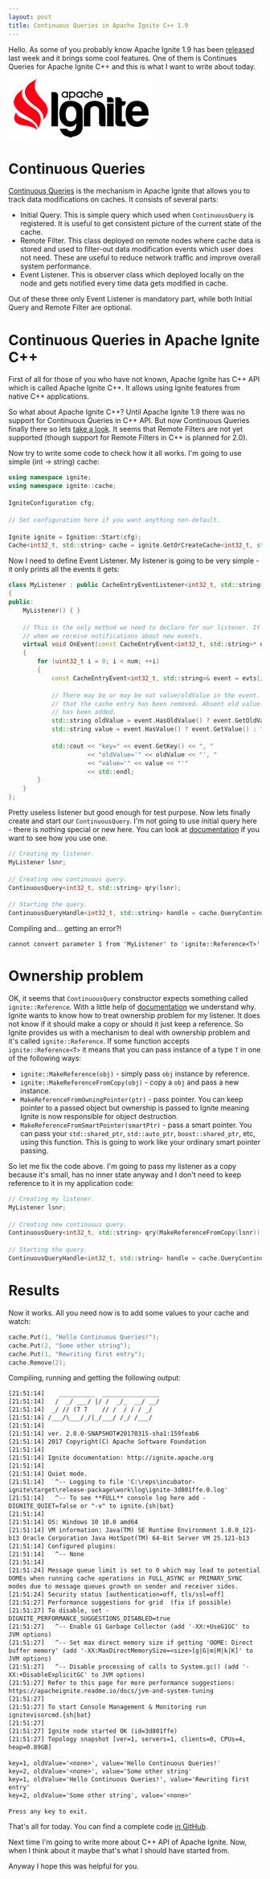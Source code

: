```yaml
---
layout: post
title: Continuous Queries in Apache Ignite C++ 1.9
---
```


Hello. As some of you probably know Apache Ignite 1.9 has been [released](https://blogs.apache.org/ignite/entry/apache-ignite-1-9-released) last week and it brings some cool features. One of them is Continues Queries for Apache Ignite C++ and this is what I want to write about today.

![ignite logo](../images/ignite_logo.png)

# Continuous Queries

[Continuous Queries](https://apacheignite.readme.io/docs/continuous-queries) is the mechanism in Apache Ignite that allows you to track data modifications on caches. It consists of several parts:
 - Initial Query. This is simple query which used when `ContinuousQuery` is registered. It is useful to get consistent picture of the current state of the cache.
 - Remote Filter. This class deployed on remote nodes where cache data is stored and used to filter-out data modification events which user does not need. These are useful to reduce network traffic and improve overall system performance.
 - Event Listener. This is observer class which deployed locally on the node and gets notified every time data gets modified in cache.

Out of these three only Event Listener is mandatory part, while both Initial Query and Remote Filter are optional.

# Continuous Queries in Apache Ignite C++

First of all for those of you who have not known, Apache Ignite has C++ API which is called Apache Ignite C++. It allows using Ignite features from native C++ applications.

So what about Apache Ignite C++? Until Apache Ignite 1.9 there was no support for Continuous Queries in C++ API. But now Continuous Queries finally there so lets [take a look](https://apacheignite-cpp.readme.io/docs/continuous-queries). It seems that Remote Filters are not yet supported (though support for Remote Filters in C++ is planned for 2.0).

Now try to write some code to check how it all works. I'm going to use simple (int -> string) cache:

```cpp
using namespace ignite;
using namespace ignite::cache;

IgniteConfiguration cfg;

// Set configuration here if you want anything non-default.

Ignite ignite = Ignition::Start(cfg);
Cache<int32_t, std::string> cache = ignite.GetOrCreateCache<int32_t, std::string>("mycache");
```

Now I need to define Event Listener. My listener is going to be very simple - it only prints all the events it gets:

```cpp
class MyListener : public CacheEntryEventListener<int32_t, std::string>
{
public:
    MyListener() { }

    // This is the only method we need to declare for our listener. It gets called
    // when we receive notifications about new events.
    virtual void OnEvent(const CacheEntryEvent<int32_t, std::string>* evts, uint32_t num)
    {
        for (uint32_t i = 0; i < num; ++i)
        {
            const CacheEntryEvent<int32_t, std::string>& event = evts[i];

            // There may be or may be not value/oldValue in the event. Absent value means
            // that the cache entry has been removed. Absent old value means new value
            // has been added.
            std::string oldValue = event.HasOldValue() ? event.GetOldValue() : "<none>";
            std::string value = event.HasValue() ? event.GetValue() : "<none>";

            std::cout << "key=" << event.GetKey() << ", "
                      << "oldValue='" << oldValue << "', "
                      << "value='" << value << "'" 
                      << std::endl;
        }
    }
};
```

Pretty useless listener but good enough for test purpose. Now lets finally create and start our `ContinuousQuery`. I'm not going to use initial query here - there is nothing special or new here. You can look at [documentation](https://apacheignite-cpp.readme.io/docs/continuous-queries#section-initial-query) if you want to see how you use one.

```cpp
// Creating my listener.
MyListener lsnr;

// Creating new continuous query.
ContinuousQuery<int32_t, std::string> qry(lsnr);

// Starting the query.
ContinuousQueryHandle<int32_t, std::string> handle = cache.QueryContinuous(qry);
```

Compiling and... getting an error?!

```
cannot convert parameter 1 from 'MyListener' to 'ignite::Reference<T>'
```

# Ownership problem

OK, it seems that `ContinuousQuery` constructor expects something called `ignite::Reference`. With a little help of [documentation](https://apacheignite-cpp.readme.io/docs/objects-lifetime) we understand why. Ignite wants to know how to treat ownership problem for my listener. It does not know if it should make a copy or should it just keep a reference. So Ignite provides us with a mechanism to deal with ownership problem and it's called `ignite::Reference`. If some function accepts `ignite::Reference<T>` it means that you can pass instance of a type `T` in one of the following ways:
 - `ignite::MakeReference(obj)` - simply pass `obj` instance by reference.
 - `ignite::MakeReferenceFromCopy(obj)` - copy a `obj` and pass a new instance.
 - `MakeReferenceFromOwningPointer(ptr)` - pass pointer. You can keep pointer to a passed object but ownership is passed to Ignite meaning Ignite is now responsible for object destruction.
 - `MakeReferenceFromSmartPointer(smartPtr)` - pass a smart pointer. You can pass your `std::shared_ptr`, `std::auto_ptr`, `boost::shared_ptr`, etc, using this function. This is going to work like your ordinary smart pointer passing.

So let me fix the code above. I'm going to pass my listener as a copy because it's small, has no inner state anyway and I don't need to keep reference to it in my application code:

```cpp
// Creating my listener.
MyListener lsnr;

// Creating new continuous query.
ContinuousQuery<int32_t, std::string> qry(MakeReferenceFromCopy(lsnr));

// Starting the query.
ContinuousQueryHandle<int32_t, std::string> handle = cache.QueryContinuous(qry);
```

# Results

Now it works. All you need now is to add some values to your cache and watch:

```cpp
cache.Put(1, "Hello Continuous Queries!");
cache.Put(2, "Some other string");
cache.Put(1, "Rewriting first entry");
cache.Remove(2);
```

Compiling, running and getting the following output:

```
[21:51:14]    __________  ________________
[21:51:14]   /  _/ ___/ |/ /  _/_  __/ __/
[21:51:14]  _/ // (7 7    // /  / / / _/
[21:51:14] /___/\___/_/|_/___/ /_/ /___/
[21:51:14]
[21:51:14] ver. 2.0.0-SNAPSHOT#20170315-sha1:159feab6
[21:51:14] 2017 Copyright(C) Apache Software Foundation
[21:51:14]
[21:51:14] Ignite documentation: http://ignite.apache.org
[21:51:14]
[21:51:14] Quiet mode.
[21:51:14]   ^-- Logging to file 'C:\reps\incubator-ignite\target\release-package\work\log\ignite-3d801ffe.0.log'
[21:51:14]   ^-- To see **FULL** console log here add -DIGNITE_QUIET=false or "-v" to ignite.{sh|bat}
[21:51:14]
[21:51:14] OS: Windows 10 10.0 amd64
[21:51:14] VM information: Java(TM) SE Runtime Environment 1.8.0_121-b13 Oracle Corporation Java HotSpot(TM) 64-Bit Server VM 25.121-b13
[21:51:14] Configured plugins:
[21:51:14]   ^-- None
[21:51:14]
[21:51:24] Message queue limit is set to 0 which may lead to potential OOMEs when running cache operations in FULL_ASYNC or PRIMARY_SYNC modes due to message queues growth on sender and receiver sides.
[21:51:24] Security status [authentication=off, tls/ssl=off]
[21:51:27] Performance suggestions for grid  (fix if possible)
[21:51:27] To disable, set -DIGNITE_PERFORMANCE_SUGGESTIONS_DISABLED=true
[21:51:27]   ^-- Enable G1 Garbage Collector (add '-XX:+UseG1GC' to JVM options)
[21:51:27]   ^-- Set max direct memory size if getting 'OOME: Direct buffer memory' (add '-XX:MaxDirectMemorySize=<size>[g|G|m|M|k|K]' to JVM options)
[21:51:27]   ^-- Disable processing of calls to System.gc() (add '-XX:+DisableExplicitGC' to JVM options)
[21:51:27] Refer to this page for more performance suggestions: https://apacheignite.readme.io/docs/jvm-and-system-tuning
[21:51:27]
[21:51:27] To start Console Management & Monitoring run ignitevisorcmd.{sh|bat}
[21:51:27]
[21:51:27] Ignite node started OK (id=3d801ffe)
[21:51:27] Topology snapshot [ver=1, servers=1, clients=0, CPUs=4, heap=0.89GB]

key=1, oldValue='<none>', value='Hello Continuous Queries!'
key=2, oldValue='<none>', value='Some other string'
key=1, oldValue='Hello Continuous Queries!', value='Rewriting first entry'
key=2, oldValue='Some other string', value='<none>'

Press any key to exit.
```

That's all for today. You can find a complete code [in GitHub](https://github.com/isapego/isapego.github.io/tree/master/snippets/continuous_queries_1_9.cpp).

Next time I'm going to write more about C++ API of Apache Ignite. Now, when I think about it maybe that's what I should have started from.

Anyway I hope this was helpful for you.
